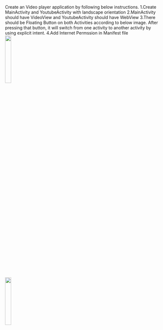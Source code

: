 Create an Video player application by following below instructions.
1.Create MainActivity and YoutubeActivity with landscape orientation
2.MainActivity should have VideoView and YoutubeActivity should have WebView
3.There should be Floating Button on both Activities according to below image. After pressing that button, it will switch from one activity to another activity by using explicit intent.
4.Add Internet Permssion in Manifest file
<img src="https://github.com/vedant15708/MAD_practical7_21012011059/assets/98215447/493435b0-369e-441a-9c05-b601666aae91" width=20% height=20%>

<img src="https://github.com/vedant15708/MAD_practical7_21012011059/assets/98215447/88c68046-6de2-4084-9608-3030b758124d" width=20% height=20%>
